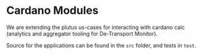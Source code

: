 # Cardano Modules

We are extending the plutus us-cases for interacting with cardano calc (analytics and aggregator tooling for De-Transport Monitor).

Source for the applications can be found in the `src` folder, and tests in `test`.
